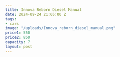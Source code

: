 ```yaml
---
title: Innova Reborn Diesel Manual
date: 2024-09-24 21:05:00 Z
tags:
- cars
image: "/uploads/Innova_reborn_diesel_manual.png"
price1: 550
price2: 850
capacity: 7
layout: post
---
```


